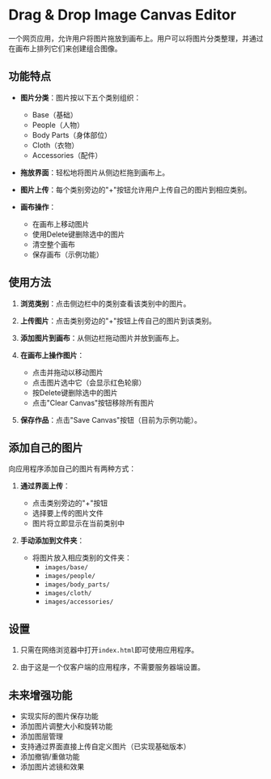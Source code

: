 # Drag & Drop Image Canvas Editor

一个网页应用，允许用户将图片拖放到画布上。用户可以将图片分类整理，并通过在画布上排列它们来创建组合图像。

## 功能特点

- **图片分类**：图片按以下五个类别组织：
  - Base（基础）
  - People（人物）
  - Body Parts（身体部位）
  - Cloth（衣物）
  - Accessories（配件）

- **拖放界面**：轻松地将图片从侧边栏拖到画布上。

- **图片上传**：每个类别旁边的"+"按钮允许用户上传自己的图片到相应类别。

- **画布操作**：
  - 在画布上移动图片
  - 使用Delete键删除选中的图片
  - 清空整个画布
  - 保存画布（示例功能）

## 使用方法

1. **浏览类别**：点击侧边栏中的类别查看该类别中的图片。

2. **上传图片**：点击类别旁边的"+"按钮上传自己的图片到该类别。

3. **添加图片到画布**：从侧边栏拖动图片并放到画布上。

4. **在画布上操作图片**：
   - 点击并拖动以移动图片
   - 点击图片选中它（会显示红色轮廓）
   - 按Delete键删除选中的图片
   - 点击"Clear Canvas"按钮移除所有图片

5. **保存作品**：点击"Save Canvas"按钮（目前为示例功能）。

## 添加自己的图片

向应用程序添加自己的图片有两种方式：

1. **通过界面上传**：
   - 点击类别旁边的"+"按钮
   - 选择要上传的图片文件
   - 图片将立即显示在当前类别中

2. **手动添加到文件夹**：
   - 将图片放入相应类别的文件夹：
     - `images/base/`
     - `images/people/`
     - `images/body_parts/`
     - `images/cloth/`
     - `images/accessories/`

## 设置

1. 只需在网络浏览器中打开`index.html`即可使用应用程序。

2. 由于这是一个仅客户端的应用程序，不需要服务器端设置。

## 未来增强功能

- 实现实际的图片保存功能
- 添加图片调整大小和旋转功能
- 添加图层管理
- 支持通过界面直接上传自定义图片（已实现基础版本）
- 添加撤销/重做功能
- 添加图片滤镜和效果 